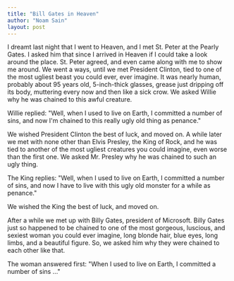 ```yaml
---
title: "Bill Gates in Heaven"
author: "Noam Sain"
layout: post
---
```


I dreamt last night that I went to Heaven, and I met St. Peter at the Pearly Gates. I asked him that since I arrived in Heaven if I could take a look around the place. St. Peter agreed, and even came along with me to show me around. We went a ways, until we met President Clinton, tied to one of the most ugliest beast you could ever, ever imagine. It was nearly human, probably about 95 years old, 5-inch-thick glasses, grease just dripping off its body, muttering every now and then like a sick crow. We asked Willie why he was chained to this awful creature.

Willie replied: "Well, when I used to live on Earth, I committed a number of sins, and now I'm chained to this really ugly old thing as penance."

We wished President Clinton the best of luck, and moved on. A while later we met with none other than Elvis Presley, the King of Rock, and he was tied to another of the most ugliest creatures you could imagine, even worse than the first one. We asked Mr. Presley why he was chained to such an ugly thing.

The King replies: "Well, when I used to live on Earth, I committed a number of sins, and now I have to live with this ugly old monster for a while as penance."

We wished the King the best of luck, and moved on.

After a while we met up with Billy Gates, president of Microsoft. Billy Gates just so happened to be chained to one of the most gorgeous, luscious, and sexiest woman you could ever imagine, long blonde hair, blue eyes, long limbs, and a beautiful figure. So, we asked him why they were chained to each other like that.

The woman answered first: "When I used to live on Earth, I committed a number of sins ..."
